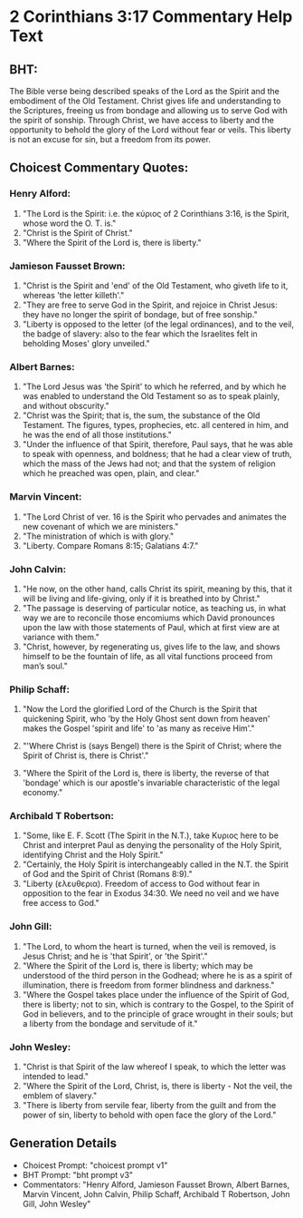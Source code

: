 # 2 Corinthians 3:17 Commentary Help Text

## BHT:
The Bible verse being described speaks of the Lord as the Spirit and the embodiment of the Old Testament. Christ gives life and understanding to the Scriptures, freeing us from bondage and allowing us to serve God with the spirit of sonship. Through Christ, we have access to liberty and the opportunity to behold the glory of the Lord without fear or veils. This liberty is not an excuse for sin, but a freedom from its power.

## Choicest Commentary Quotes:
### Henry Alford:
1. "The Lord is the Spirit: i.e. the κύριος of 2 Corinthians 3:16, is the Spirit, whose word the O. T. is."
2. "Christ is the Spirit of Christ."
3. "Where the Spirit of the Lord is, there is liberty."

### Jamieson Fausset Brown:
1. "Christ is the Spirit and 'end' of the Old Testament, who giveth life to it, whereas 'the letter killeth'." 
2. "They are free to serve God in the Spirit, and rejoice in Christ Jesus: they have no longer the spirit of bondage, but of free sonship." 
3. "Liberty is opposed to the letter (of the legal ordinances), and to the veil, the badge of slavery: also to the fear which the Israelites felt in beholding Moses' glory unveiled."

### Albert Barnes:
1. "The Lord Jesus was 'the Spirit' to which he referred, and by which he was enabled to understand the Old Testament so as to speak plainly, and without obscurity."
2. "Christ was the Spirit; that is, the sum, the substance of the Old Testament. The figures, types, prophecies, etc. all centered in him, and he was the end of all those institutions."
3. "Under the influence of that Spirit, therefore, Paul says, that he was able to speak with openness, and boldness; that he had a clear view of truth, which the mass of the Jews had not; and that the system of religion which he preached was open, plain, and clear."

### Marvin Vincent:
1. "The Lord Christ of ver. 16 is the Spirit who pervades and animates the new covenant of which we are ministers." 
2. "The ministration of which is with glory." 
3. "Liberty. Compare Romans 8:15; Galatians 4:7."

### John Calvin:
1. "He now, on the other hand, calls Christ its spirit, meaning by this, that it will be living and life-giving, only if it is breathed into by Christ."
2. "The passage is deserving of particular notice, as teaching us, in what way we are to reconcile those encomiums which David pronounces upon the law with those statements of Paul, which at first view are at variance with them."
3. "Christ, however, by regenerating us, gives life to the law, and shows himself to be the fountain of life, as all vital functions proceed from man’s soul."

### Philip Schaff:
1. "Now the Lord the glorified Lord of the Church is the Spirit that quickening Spirit, who 'by the Holy Ghost sent down from heaven' makes the Gospel 'spirit and life' to 'as many as receive Him'." 

2. "'Where Christ is (says Bengel) there is the Spirit of Christ; where the Spirit of Christ is, there is Christ'." 

3. "Where the Spirit of the Lord is, there is liberty, the reverse of that 'bondage' which is our apostle's invariable characteristic of the legal economy."

### Archibald T Robertson:
1. "Some, like E. F. Scott (The Spirit in the N.T.), take Κυριος here to be Christ and interpret Paul as denying the personality of the Holy Spirit, identifying Christ and the Holy Spirit."
2. "Certainly, the Holy Spirit is interchangeably called in the N.T. the Spirit of God and the Spirit of Christ (Romans 8:9)."
3. "Liberty (ελευθερια). Freedom of access to God without fear in opposition to the fear in Exodus 34:30. We need no veil and we have free access to God."

### John Gill:
1. "The Lord, to whom the heart is turned, when the veil is removed, is Jesus Christ; and he is 'that Spirit', or 'the Spirit'." 
2. "Where the Spirit of the Lord is, there is liberty; which may be understood of the third person in the Godhead; where he is as a spirit of illumination, there is freedom from former blindness and darkness."
3. "Where the Gospel takes place under the influence of the Spirit of God, there is liberty; not to sin, which is contrary to the Gospel, to the Spirit of God in believers, and to the principle of grace wrought in their souls; but a liberty from the bondage and servitude of it."

### John Wesley:
1. "Christ is that Spirit of the law whereof I speak, to which the letter was intended to lead."
2. "Where the Spirit of the Lord, Christ, is, there is liberty - Not the veil, the emblem of slavery."
3. "There is liberty from servile fear, liberty from the guilt and from the power of sin, liberty to behold with open face the glory of the Lord."


## Generation Details
- Choicest Prompt: "choicest prompt v1"
- BHT Prompt: "bht prompt v3"
- Commentators: "Henry Alford, Jamieson Fausset Brown, Albert Barnes, Marvin Vincent, John Calvin, Philip Schaff, Archibald T Robertson, John Gill, John Wesley"
